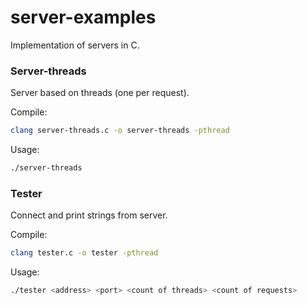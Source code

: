 # server-examples
Implementation of servers in C.

### Server-threads
Server based on threads (one per request).

Compile:
```sh
clang server-threads.c -o server-threads -pthread
```

Usage:
```sh
./server-threads
```

### Tester
Connect and print strings from server.

Compile:
```sh
clang tester.c -o tester -pthread
```

Usage:
```sh
./tester <address> <port> <count of threads> <count of requests>
```
